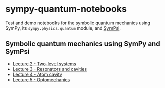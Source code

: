 sympy-quantum-notebooks
=======================

Test and demo notebooks for the symbolic quantum mechanics using SymPy, its `sympy.physics.quantum` module, and 
[SymPsi](http://www.github.com/jrjohansson/sympsi/).

Symbolic quantum mechanics using SymPy and SymPsi
-------------------------------------------------

 * [Lecture 2 - Two-level systems](http://nbviewer.ipython.org/github/jrjohansson/sympy-quantum-notebooks/blob/master/lecture-sympsi-two-level-system.ipynb)
 * [Lecture 3 - Resonators and cavities](http://nbviewer.ipython.org/github/jrjohansson/sympy-quantum-notebooks/blob/master/lecture-sympsi-resonator.ipynb)
 * [Lecture 4 - Atom cavity](http://nbviewer.ipython.org/github/jrjohansson/sympy-quantum-notebooks/blob/master/lecture-sympsi-atom-cavity.ipynb)
 * [Lecture 5 - Optomechanics](http://nbviewer.ipython.org/github/jrjohansson/sympy-quantum-notebooks/blob/master/lecture-sympsi-optomechanics.ipynb)
